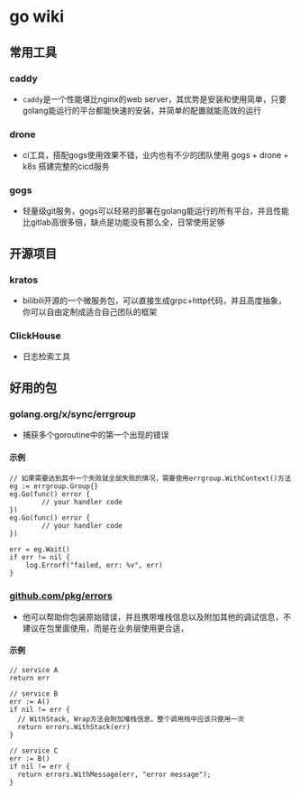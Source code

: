 # go wiki
## 常用工具
### caddy
- `caddy`是一个性能堪比nginx的web server，其优势是安装和使用简单，只要golang能运行的平台都能快速的安装，并简单的配置就能高效的运行
### drone 
- ci工具，搭配gogs使用效果不错，业内也有不少的团队使用 gogs + drone + k8s 搭建完整的cicd服务
### gogs 
- 轻量级git服务，gogs可以轻易的部署在golang能运行的所有平台，并且性能比gitlab高很多倍，缺点是功能没有那么全，日常使用足够
## 开源项目
### kratos
- bilibili开源的一个微服务包，可以直接生成grpc+http代码，并且高度抽象，你可以自由定制成适合自己团队的框架
### ClickHouse
- 日志检索工具

## 好用的包
### golang.org/x/sync/errgroup
- 捕获多个goroutine中的第一个出现的错误
#### 示例
```
// 如果需要达到其中一个失败就全部失败的情况，需要使用errgroup.WithContext()方法
eg := errgroup.Group{}
eg.Go(func() error {
		// your handler code
})
eg.Go(func() error {
		// your handler code
})

err = eg.Wait()
if err != nil {
	log.Errorf("failed, err: %v", err)
}
```
### [github.com/pkg/errors](https://github.com/pkg/errors)
- 他可以帮助你包装原始错误，并且携带堆栈信息以及附加其他的调试信息，不建议在包里面使用，而是在业务层使用更合适，

#### 示例
```
// service A
return err

// service B
err := A()
if nil != err {
  // WithStack, Wrap方法会附加堆栈信息，整个调用栈中应该只使用一次
  return errors.WithStack(err)
}

// service C
err := B()
if nil != err {
  return errors.WithMessage(err, "error message");
}
```
